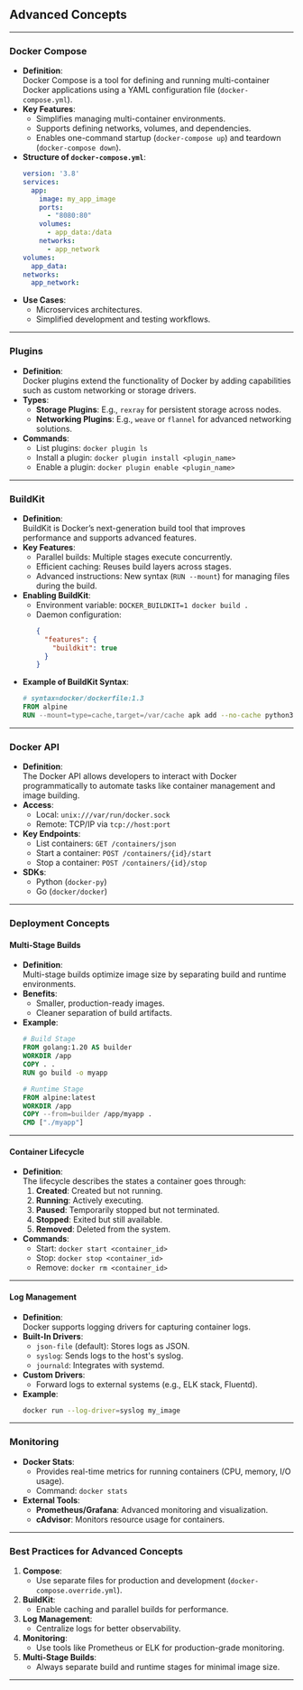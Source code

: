 ## **Advanced Concepts**

---

### **Docker Compose**
- **Definition**:  
  Docker Compose is a tool for defining and running multi-container Docker applications using a YAML configuration file (`docker-compose.yml`).
- **Key Features**:  
  - Simplifies managing multi-container environments.
  - Supports defining networks, volumes, and dependencies.
  - Enables one-command startup (`docker-compose up`) and teardown (`docker-compose down`).
- **Structure of `docker-compose.yml`**:
  ```yaml
  version: '3.8'
  services:
    app:
      image: my_app_image
      ports:
        - "8080:80"
      volumes:
        - app_data:/data
      networks:
        - app_network
  volumes:
    app_data:
  networks:
    app_network:
  ```
- **Use Cases**:
  - Microservices architectures.
  - Simplified development and testing workflows.

---

### **Plugins**
- **Definition**:  
  Docker plugins extend the functionality of Docker by adding capabilities such as custom networking or storage drivers.
- **Types**:
  - **Storage Plugins**: E.g., `rexray` for persistent storage across nodes.
  - **Networking Plugins**: E.g., `weave` or `flannel` for advanced networking solutions.
- **Commands**:
  - List plugins: `docker plugin ls`
  - Install a plugin: `docker plugin install <plugin_name>`
  - Enable a plugin: `docker plugin enable <plugin_name>`

---

### **BuildKit**
- **Definition**:  
  BuildKit is Docker’s next-generation build tool that improves performance and supports advanced features.
- **Key Features**:
  - Parallel builds: Multiple stages execute concurrently.
  - Efficient caching: Reuses build layers across stages.
  - Advanced instructions: New syntax (`RUN --mount`) for managing files during the build.
- **Enabling BuildKit**:
  - Environment variable: `DOCKER_BUILDKIT=1 docker build .`
  - Daemon configuration:
    ```json
    {
      "features": {
        "buildkit": true
      }
    }
    ```
- **Example of BuildKit Syntax**:
  ```dockerfile
  # syntax=docker/dockerfile:1.3
  FROM alpine
  RUN --mount=type=cache,target=/var/cache apk add --no-cache python3
  ```

---

### **Docker API**
- **Definition**:  
  The Docker API allows developers to interact with Docker programmatically to automate tasks like container management and image building.
- **Access**:  
  - Local: `unix:///var/run/docker.sock`
  - Remote: TCP/IP via `tcp://host:port`
- **Key Endpoints**:
  - List containers: `GET /containers/json`
  - Start a container: `POST /containers/{id}/start`
  - Stop a container: `POST /containers/{id}/stop`
- **SDKs**:
  - Python (`docker-py`)
  - Go (`docker/docker`)

---

### **Deployment Concepts**
#### **Multi-Stage Builds**
- **Definition**:  
  Multi-stage builds optimize image size by separating build and runtime environments.
- **Benefits**:
  - Smaller, production-ready images.
  - Cleaner separation of build artifacts.
- **Example**:
  ```dockerfile
  # Build Stage
  FROM golang:1.20 AS builder
  WORKDIR /app
  COPY . .
  RUN go build -o myapp

  # Runtime Stage
  FROM alpine:latest
  WORKDIR /app
  COPY --from=builder /app/myapp .
  CMD ["./myapp"]
  ```

---

#### **Container Lifecycle**
- **Definition**:  
  The lifecycle describes the states a container goes through:
  1. **Created**: Created but not running.
  2. **Running**: Actively executing.
  3. **Paused**: Temporarily stopped but not terminated.
  4. **Stopped**: Exited but still available.
  5. **Removed**: Deleted from the system.
- **Commands**:
  - Start: `docker start <container_id>`
  - Stop: `docker stop <container_id>`
  - Remove: `docker rm <container_id>`

---

#### **Log Management**
- **Definition**:  
  Docker supports logging drivers for capturing container logs.
- **Built-In Drivers**:
  - `json-file` (default): Stores logs as JSON.
  - `syslog`: Sends logs to the host's syslog.
  - `journald`: Integrates with systemd.
- **Custom Drivers**:
  - Forward logs to external systems (e.g., ELK stack, Fluentd).
- **Example**:
  ```bash
  docker run --log-driver=syslog my_image
  ```

---

### **Monitoring**
- **Docker Stats**:
  - Provides real-time metrics for running containers (CPU, memory, I/O usage).
  - Command: `docker stats`
- **External Tools**:
  - **Prometheus/Grafana**: Advanced monitoring and visualization.
  - **cAdvisor**: Monitors resource usage for containers.

---

### **Best Practices for Advanced Concepts**
1. **Compose**:
   - Use separate files for production and development (`docker-compose.override.yml`).
2. **BuildKit**:
   - Enable caching and parallel builds for performance.
3. **Log Management**:
   - Centralize logs for better observability.
4. **Monitoring**:
   - Use tools like Prometheus or ELK for production-grade monitoring.
5. **Multi-Stage Builds**:
   - Always separate build and runtime stages for minimal image size.

---
